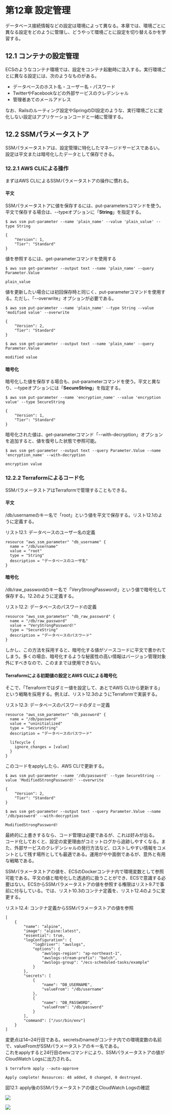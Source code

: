 # 第12章 設定管理
データベース接続情報などの設定は環境によって異なる。本章では、環境ごとに異なる設定をどのように管理し、どうやって環境ごとに設定を切り替えるかを学習する。

## 12.1 コンテナの設定管理
ECSのようなコンテナ環境では、設定をコンテナ起動時に注入する。実行環境ごとに異なる設定には、次のようなものがある。<br />
- データベースのホスト名・ユーザー名・パスワード
- TwitterやFacebookなどの外部サービスのクレデンシャル
- 管理者あてのメールアドレス

なお、Railsのルーティング設定やSpringのDI設定のような、実行環境ごとに変化しない設定はアプリケーションコードと一緒に管理する。

## 12.2 SSMパラメータストア
SSMパラメータストアは、設定管理に特化したマネージドサービスであるい。設定は平文または暗号化したデータとして保存できる。

### 12.2.1 AWS CLIによる操作
まずはAWS CLIによるSSMパラメータストアの操作に慣れる。

#### 平文
SSMパラメータストアに値を保存するには、put-parametersコマンドを使う。平文で保存する場合は、--typeオプションに「**String**」を指定する。

```
$ aws ssm put-parameter --name 'plain_name' --value 'plain_value' --type String

{
    "Version": 1,
    "Tier": "Standard"
}
```

値を参照するには、get-parameterコマンドを使用する

```
$ aws ssm get-parameter --output text --name 'plain_name' --query Parameter.Value

plain_value
```

値を更新したい場合には初回保存時と同じく、put-parameterコマンドを使用する。ただし、「--overwrite」オプションが必要である。

```
$ aws ssm put-parameter --name 'plain_name' --type String --value 'modified value' --overwrite

{
    "Version": 2,
    "Tier": "Standard"
}

$ aws ssm get-parameter --output text --name 'plain_name' --query Parameter.Value

modified value
```

#### 暗号化
暗号化した値を保存する場合も、put-parameterコマンドを使う。平文と異なり、--typeオプションには「**SecureString**」を指定する。

```
$ aws ssm put-parameter --name 'encryption_name' --value 'encryption value' --type SecureString

{
    "Version": 1,
    "Tier": "Standard"
}
```

暗号化された値は、get-parameterコマンド「--with-decryption」オプションを追加すると、値を復号した状態で参照可能。

```
$ aws ssm get-parameter --output text --query Parameter.Value --name 'encryption_name' --with-decryption

encryption value
```

### 12.2.2 Terraformによるコード化
SSMパラメータストアはTerraformで管理することもできる。

#### 平文
/db/usernameのキー名で「root」という値を平文で保存する。リスト12.1のように定義する。

リスト12.1: データベースのユーザー名の定義
```
resource "aws_ssm_parameter" "db_username" {
  name = "/db/username"
  value = "root"
  type = "String"
  description = "データベースのユーザ名"
}
```

#### 暗号化
/db/raw_passwordのキー名で「VeryStrongPassword!」という値で暗号化して保存する。12.2のように定義する。

リスト12.2: データベースのパスワードの定義
```
resource "aws_ssm_parameter" "db_raw_password" {
  name = "/db/raw_password"
  value = "VeryStrongPassword!"
  type = "SecureString"
  description = "データベースのパスワード"
}
```

しかし、この方法を採用すると、暗号化する値がソースコードに平文で書かれてしまう。多くの場合、暗号化するような秘匿性の高い情報はバージョン管理対象外にすべきなので、このままでは使用できない。

#### Terraformによる初期値の設定とAWS CLIによる暗号化
そこで、「Terraformではダミー値を設定して、あとでAWS CLIから更新する」という戦略を採用する。例えば、リスト12.3のようにTerraformで実装する。

リスト12.3: データベースのパスワードのダミー定義
```
resource "aws_ssm_parameter" "db_password" {
  name = "/db/password"
  value = "uninitialized"
  type = "SecureString"
  description = "データベースのパスワード"

  lifecycle {
    ignore_changes = [value]
  }
}
```

このコードをapplyしたら、AWS CLIで更新する。

```
$ aws ssm put-parameter --name '/db/password' --type SecureString --value 'ModifiedStrongPassword!' --overwrite

{
    "Version": 2,
    "Tier": "Standard"
}

$ aws ssm get-parameter --output text --query Parameter.Value --name '/db/password' --with-decryption

ModifiedStrongPassword!
```

最終的に上書きするなら、コード管理は必要であるが、これは好みが出る。<br />
コード化しておくと、設定の変更理由がコミットログから追跡しやすくなる。また、外部サービスのクレデンシャルの発行方法など、ロストしやすい情報をコメントとして残す場所としても最適である。運用がやや面倒であるが、意外と有用な戦略である。

SSMパラメータストアの値を、ECSのDockerコンテナ内で環境変数として参照可能である。平文の値と暗号化した透過的に扱うことができ、ECSで意識する必要はない。ECSからSSMパラメータストアの値を参照する権限はリスト9.7で事前に付与している。では、リスト10.3のコンテナ定義を、リスト12.4のように変更する。

リスト12.4: コンテナ定義からSSMパラメータストアの値を参照
```
[
    {
        "name": "alpine",
        "image": "alpine:latest",
        "essential": true,
        "logConfiguration": {
            "logDriver": "awslogs",
            "options": {
                "awslogs-region": "ap-northeast-1",
                "awslogs-stream-prefix": "batch",
                "awslogs-group": "/ecs-scheduled-tasks/example"
            }
        },
        "secrets": [
            {
                "name": "DB_USERNAME",
                "valueFrom": "/db/username"
            },
            {
                "name": "DB_PASSWORD",
                "valueFrom": "/db/password"
            }
        ],
        "command": ["/usr/bin/env"]
    }
]
```

変更点は14~24行目である。secretsのnameがコンテナ内での環境変数の名前で、valueFromがSSMパラメータストアのキー名である。<br />
これをapplyすると24行目のenvコマンドにより、SSMパラメータストアの値がCloudWatch Logsに出力される。

```
$ terraform apply --auto-approve

Apply complete! Resources: 48 added, 0 changed, 0 destroyed.
```

図12.1: apply後のSSMパラメータストアの値とCloudWatch Logsの確認

![](picture/図12_1.png)

![](picture/図12_2.png)
